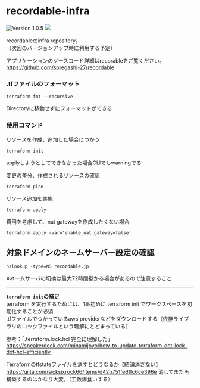 

# recordable-infra

![Version 1.0.5](https://img.shields.io/badge/Version-1.0.5-blue) 
<img src="https://img.shields.io/badge/-Terraform-EEE.svg?logo=terraform&logoColor=7B42BC">

recordableのinfra repository。 \
（次回のバージョンアップ時に利用する予定）

アプリケーションのソースコード詳細はrecorableをご覧ください。 \
https://github.com/soregashi-27/recordable

### .tfファイルのフォーマット

```
terraform fmt --recursive
```

Directoryに移動せずにフォーマットができる


### 使用コマンド

リソースを作成、追加した場合につかう
```
terraform init
```
applyしようとしてできなかった場合CLIでもwarningでる

変更の差分、作成されるリソースの確認
```
terraform plan
```
リソース追加を実施
```
terraform apply
```

費用を考慮して、nat gatewayを作成したくない場合
```
terraform apply -var='enable_nat_gateway=false'
```

## 対象ドメインのネームサーバー設定の確認
```
nslookup -type=NS recordable.jp
```
※ネームサーバの切換は最大72時間掛かる場合があるので注意すること


-----------

**`terraform init`の補足** \
terraform を実行するためには、1番初めに terraform init でワークスペースを初期化することが必須 \
.tfファイルでつかっているaws providerなどをダウンロードする（依存ライブラリのロックファイルという理解にとどまっている） 

参考：「.terraform.lock.hcl 完全に理解した」 \
https://speakerdeck.com/minamijoyo/how-to-update-terraform-dot-lock-dot-hcl-efficiently


Terraformのtfstateファイルを消すとどうなるか【結論消さない】 \
https://qiita.com/sicksixrock66/items/d42b751fe6ffc6ce396e
消してまた再構築するのはかなり大変。（工数爆食いする）
